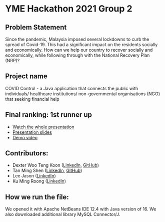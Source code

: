 # YME Hackathon 2021 Group 2
## Problem Statement
Since the pandemic, Malaysia imposed several lockdowns to curb the spread of Covid-19. This had a significant impact on the residents socially and economically. How can we help our country to recover socially and economically, while following through with the National Recovery Plan (NRP)?

## Project name
COVID Control - a Java application that connects the public with individuals/ healthcare institutions/ non-governmental organisations (NGO) that seeking financial help 

## Final ranking: 1st runner up
* [Watch the whole presentation](https://fb.watch/7D4_jH3g2j/)
* [Presentation slides](https://drive.google.com/file/d/1iOzMJa7NYANwuXr9IPyie9lD9VndvUwH/view?usp=sharing)
* [Demo video](https://www.youtube.com/watch?v=WJscC7L48B4&t=1s&ab_channel=hsl52HK)

## Contributors: 
* Dexter Woo Teng Koon ([LinkedIn](https://www.linkedin.com/in/dexterwootengkoon/), [GitHub](https://github.com/Dexter-WOO))
* Tan Ming Shen ([LinkedIn](https://www.linkedin.com/in/tan-ming-shen/), [GitHub](https://github.com/Mingshen120))
* Lee Jason ([LinkedIn](https://www.linkedin.com/in/lee-js/))
* Ku Ming Roong ([LinkedIn](https://www.linkedin.com/in/mrku/))

## How we run the file:
We opened it with Apache NetBeans IDE 12.4 with Java version of 16. We also downloaded additional library MySQL Connector/J.
